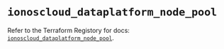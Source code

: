 # `ionoscloud_dataplatform_node_pool`

Refer to the Terraform Registory for docs: [`ionoscloud_dataplatform_node_pool`](https://www.terraform.io/docs/providers/ionoscloud/r/dataplatform_node_pool).
